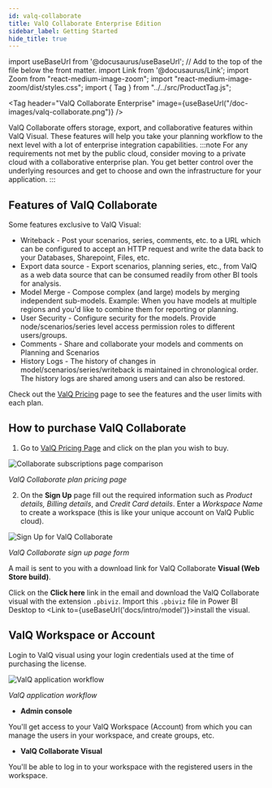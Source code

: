 ```yaml
---
id: valq-collaborate
title: ValQ Collaborate Enterprise Edition
sidebar_label: Getting Started
hide_title: true
---
```


import useBaseUrl from '@docusaurus/useBaseUrl'; // Add to the top of the file below the front matter.
import Link from '@docusaurus/Link';
import Zoom from "react-medium-image-zoom";
import "react-medium-image-zoom/dist/styles.css";
import { Tag } from "../../src/ProductTag.js";

<Tag
header="ValQ Collaborate Enterprise"
image={useBaseUrl("/doc-images/valq-collaborate.png")}
/>

ValQ Collaborate offers storage, export, and collaborative features within ValQ Visual. These features will help you take your planning workflow to the next level with a lot of enterprise integration capabilities. 
:::note
For any requirements not met by the public cloud, consider moving to a private cloud with a collaborative enterprise plan. You get better control over the underlying resources and get to choose and own the infrastructure for your application.
:::

## Features of ValQ Collaborate

Some features exclusive to ValQ Visual:
* <Link to={useBaseUrl('docs/model/general#3-writeback')}>Writeback</Link> - Post your scenarios, series, comments, etc. to a URL which can be configured to accept an HTTP request and write the data back to your Databases, Sharepoint, Files, etc.
* <Link to={useBaseUrl('docs/storage/features/export')}>Export data source</Link> - Export scenarios, planning series, etc., from ValQ as a web data source that can be consumed readily from other BI tools for analysis.
* <Link to={useBaseUrl('docs/storage/features/model-merge')}>Model Merge</Link> - Compose complex (and large) models by merging independent sub-models. Example: When you have models at multiple regions and you'd like to combine them for reporting or planning.
* <Link to={useBaseUrl('docs/storage/features/user-security')}>User Security</Link> - Configure security for the models. Provide node/scenarios/series level  access permission roles to different users/groups.
* <Link to={useBaseUrl('docs/storage/features/commenting')}>Comments</Link> - Share and collaborate your models and comments on Planning and Scenarios
* <Link to={useBaseUrl('docs/storage/features/history-logs')}>History Logs</Link> - The history of changes in model/scenarios/series/writeback is maintained in chronological order. The history logs are shared among users and can also be restored.
  
Check out the [ValQ Pricing](https://valq.com/pricing/) page to see the features and the user limits with each plan.

## How to purchase ValQ Collaborate

1. Go to [ValQ Pricing Page](https://valq.com/pricing/#collaborate) and click on the plan you wish to buy.
 <div style={{ textAlign: "center" }}>
  <Zoom>
    <img alt="Collaborate subscriptions page comparison" src={useBaseUrl("/doc-images/storage/pricing-page.png")} />
  </Zoom>
 </div>

 *ValQ Collaborate plan pricing page*

2. On the **Sign Up** page fill out the required information such as *Product details, Billing details*, and *Credit Card details*. Enter a *Workspace Name* to create a workspace (this is like your unique account on ValQ Public cloud). 
 <div style={{ textAlign: "center" }}>
  <Zoom>
    <img alt="Sign Up for ValQ Collaborate" src={useBaseUrl("/doc-images/storage/signup-page.png")} />
  </Zoom>
 </div>
 
 *ValQ Collaborate sign up page form*

A mail is sent to you with a download link for ValQ Collaborate **Visual (Web Store build)**.

Click on the **Click here** link in the email and download the ValQ Collaborate visual with the extension `.pbiviz`.
Import this `.pbiviz` file in Power BI Desktop to <Link to={useBaseUrl('docs/intro/model')}>install the visual</Link>.

## ValQ Workspace or Account

Login to ValQ visual using your login credentials used at the time of purchasing the license.
 <div style={{ textAlign: "center" }}>
  <Zoom>
    <img alt="ValQ application workflow" src={useBaseUrl("/doc-images/storage/valq-workflow.png")} />
  </Zoom>
 </div>

 *ValQ application workflow*

- **Admin console**

You'll get access to your ValQ Workspace (Account) from which you can manage the users in your workspace, and create groups, etc.

- **ValQ Collaborate Visual**

You'll be able to log in to your workspace with the registered users in the workspace.